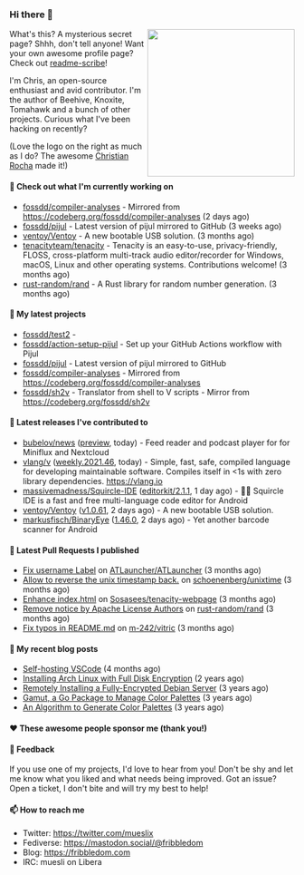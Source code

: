 ### Hi there 👋

<img align="right" src="https://raw.githubusercontent.com/muesli/muesli/master/assets/termenv.png" width="260">

What's this? A mysterious secret page? Shhh, don't tell anyone!
Want your own awesome profile page? Check out [readme-scribe](https://github.com/muesli/readme-scribe)!

I'm Chris, an open-source enthusiast and avid contributor. I'm the author of Beehive, Knoxite, Tomahawk and a bunch
of other projects. Curious what I've been hacking on recently?

(Love the logo on the right as much as I do? The awesome [Christian Rocha](https://github.com/meowgorithm/) made it!)

#### 👷 Check out what I'm currently working on

- [fossdd/compiler-analyses](https://github.com/fossdd/compiler-analyses) - Mirrored from https://codeberg.org/fossdd/compiler-analyses (2 days ago)
- [fossdd/pijul](https://github.com/fossdd/pijul) - Latest version of pijul mirrored to GitHub (3 weeks ago)
- [ventoy/Ventoy](https://github.com/ventoy/Ventoy) - A new bootable USB solution. (3 months ago)
- [tenacityteam/tenacity](https://github.com/tenacityteam/tenacity) - Tenacity is an easy-to-use, privacy-friendly, FLOSS, cross-platform multi-track audio editor/recorder for Windows, macOS, Linux and other operating systems. Contributions welcome! (3 months ago)
- [rust-random/rand](https://github.com/rust-random/rand) - A Rust library for random number generation. (3 months ago)

#### 🌱 My latest projects

- [fossdd/test2](https://github.com/fossdd/test2) - 
- [fossdd/action-setup-pijul](https://github.com/fossdd/action-setup-pijul) - Set up your GitHub Actions workflow with Pijul
- [fossdd/pijul](https://github.com/fossdd/pijul) - Latest version of pijul mirrored to GitHub
- [fossdd/compiler-analyses](https://github.com/fossdd/compiler-analyses) - Mirrored from https://codeberg.org/fossdd/compiler-analyses
- [fossdd/sh2v](https://github.com/fossdd/sh2v) - Translator from shell to V scripts - Mirror from https://codeberg.org/fossdd/sh2v

#### 🔭 Latest releases I've contributed to

- [bubelov/news](https://github.com/bubelov/news) ([preview](https://github.com/bubelov/news/releases/tag/preview), today) - Feed reader and podcast player for for Miniflux and Nextcloud
- [vlang/v](https://github.com/vlang/v) ([weekly.2021.46](https://github.com/vlang/v/releases/tag/weekly.2021.46), today) - Simple, fast, safe, compiled language for developing maintainable software. Compiles itself in &lt;1s with zero library dependencies. https://vlang.io
- [massivemadness/Squircle-IDE](https://github.com/massivemadness/Squircle-IDE) ([editorkit/2.1.1](https://github.com/massivemadness/Squircle-IDE/releases/tag/editorkit%2F2.1.1), 1 day ago) - 👨‍💻 Squircle IDE is a fast and free multi-language code editor for Android
- [ventoy/Ventoy](https://github.com/ventoy/Ventoy) ([v1.0.61](https://github.com/ventoy/Ventoy/releases/tag/v1.0.61), 2 days ago) - A new bootable USB solution.
- [markusfisch/BinaryEye](https://github.com/markusfisch/BinaryEye) ([1.46.0](https://github.com/markusfisch/BinaryEye/releases/tag/1.46.0), 2 days ago) - Yet another barcode scanner for Android

#### 🔨 Latest Pull Requests I published

- [Fix username Label](https://github.com/ATLauncher/ATLauncher/pull/500) on [ATLauncher/ATLauncher](https://github.com/ATLauncher/ATLauncher) (3 months ago)
- [Allow to reverse the unix timestamp back.](https://github.com/schoenenberg/unixtime/pull/4) on [schoenenberg/unixtime](https://github.com/schoenenberg/unixtime) (3 months ago)
- [Enhance index.html](https://github.com/Sosasees/tenacity-webpage/pull/1) on [Sosasees/tenacity-webpage](https://github.com/Sosasees/tenacity-webpage) (3 months ago)
- [Remove notice by Apache License Authors](https://github.com/rust-random/rand/pull/1151) on [rust-random/rand](https://github.com/rust-random/rand) (3 months ago)
- [Fix typos in README.md](https://github.com/m-242/vitric/pull/1) on [m-242/vitric](https://github.com/m-242/vitric) (3 months ago)

#### 📜 My recent blog posts

- [Self-hosting VSCode](https://fribbledom.com/posts/selfhosting-vscode/) (4 months ago)
- [Installing Arch Linux with Full Disk Encryption](https://fribbledom.com/posts/encrypted-arch-install/) (2 years ago)
- [Remotely Installing a Fully-Encrypted Debian Server](https://fribbledom.com/posts/encrypted-remote-debian-install/) (3 years ago)
- [Gamut, a Go Package to Manage Color Palettes](https://fribbledom.com/posts/gamut-package-to-handle-color-palettes/) (3 years ago)
- [An Algorithm to Generate Color Palettes](https://fribbledom.com/posts/an-algorithm-to-generate-color-palettes/) (3 years ago)

#### ❤️ These awesome people sponsor me (thank you!)


#### 💬 Feedback

If you use one of my projects, I'd love to hear from you! Don't be shy and let me know what you liked
and what needs being improved. Got an issue? Open a ticket, I don't bite and will try my best to help!

#### 📫 How to reach me

- Twitter: https://twitter.com/mueslix
- Fediverse: https://mastodon.social/@fribbledom
- Blog: https://fribbledom.com
- IRC: muesli on Libera
